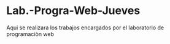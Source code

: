 # Lab.-Progra-Web-Jueves
Aqui se realizara los trabajos encargados por el laboratorio de programaciòn web
